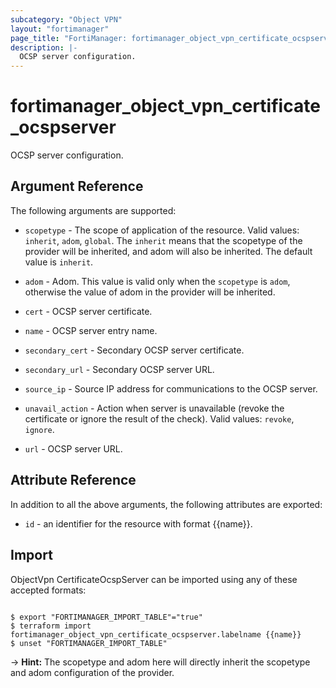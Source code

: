 ```yaml
---
subcategory: "Object VPN"
layout: "fortimanager"
page_title: "FortiManager: fortimanager_object_vpn_certificate_ocspserver"
description: |-
  OCSP server configuration.
---
```


# fortimanager_object_vpn_certificate_ocspserver
OCSP server configuration.

## Argument Reference


The following arguments are supported:

* `scopetype` - The scope of application of the resource. Valid values: `inherit`, `adom`, `global`. The `inherit` means that the scopetype of the provider will be inherited, and adom will also be inherited. The default value is `inherit`.
* `adom` - Adom. This value is valid only when the `scopetype` is `adom`, otherwise the value of adom in the provider will be inherited.

* `cert` - OCSP server certificate.
* `name` - OCSP server entry name.
* `secondary_cert` - Secondary OCSP server certificate.
* `secondary_url` - Secondary OCSP server URL.
* `source_ip` - Source IP address for communications to the OCSP server.
* `unavail_action` - Action when server is unavailable (revoke the certificate or ignore the result of the check). Valid values: `revoke`, `ignore`.

* `url` - OCSP server URL.


## Attribute Reference

In addition to all the above arguments, the following attributes are exported:
* `id` - an identifier for the resource with format {{name}}.

## Import

ObjectVpn CertificateOcspServer can be imported using any of these accepted formats:
```

$ export "FORTIMANAGER_IMPORT_TABLE"="true"
$ terraform import fortimanager_object_vpn_certificate_ocspserver.labelname {{name}}
$ unset "FORTIMANAGER_IMPORT_TABLE"
```
-> **Hint:** The scopetype and adom here will directly inherit the scopetype and adom configuration of the provider.
